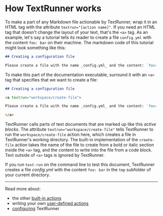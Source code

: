 # How TextRunner works

To make a part of any Markdown file actionable by TextRunner, wrap it in an HTML
tag with the attribute `textrun="[action name]"`. If you need an HTML tag that
doesn't change the layout of your text, that's the `<a>` tag. As an example,
let's say a tutorial tells its reader to create a file `config.yml` with the
content `foo: bar` on their machine. The markdown code of this tutorial might
look something like this:

```markdown
## Creating a configuration file

Please create a file with the name _config.yml_ and the content: `foo: bar`
```

To make this part of the documentation executable, surround it with an `<a>` tag
that specifies that we want to create a file:

<a textrun="run-in-textrunner">

```markdown
## Creating a configuration file

<a textrun="workspace/create-file">

Please create a file with the name _config.yml_ and the content: `foo: bar`

</a>
```

</a>

TextRunner calls parts of text documents that are marked up like this _active
blocks_. The attribute `textrun="workspace/create-file"` tells TextRunner to run
the `workspace/create-file` action here, which creates a file in TextRunner's
working directory. The built-in implementation of the `create-file` action takes
the name of the file to create from a bold or italic section inside the `<a>`
tag, and the content to write into the file from a code block. Text outside of
`<a>` tags is ignored by TextRunner.

If you run `text-run` on the command line to test this document, TextRunner
creates a file <a textrun="workspace/file-content">_config.yml_ with the content
`foo: bar`</a> in the `tmp` subfolder of your current directory.

<hr>

Read more about:

- the other [built-in actions](built-in-actions.md)
- writing your own [user-defined actions](user-defined-actions.md)
- [configuring](configuration.md) TextRunner
